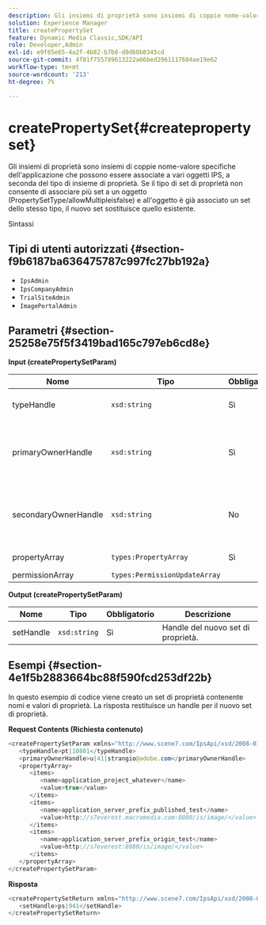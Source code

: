 ```yaml
---
description: Gli insiemi di proprietà sono insiemi di coppie nome-valore specifiche dell'applicazione che possono essere associate a vari oggetti IPS, a seconda del tipo di insieme di proprietà. Se il tipo di set di proprietà non consente di associare più set a un oggetto (PropertySetType/allowMultipleisfalse) e all'oggetto è già associato un set dello stesso tipo, il nuovo set sostituisce quello esistente.
solution: Experience Manager
title: createPropertySet
feature: Dynamic Media Classic,SDK/API
role: Developer,Admin
exl-id: e9f85e65-4a2f-4b82-b7b8-d0d60b8345cd
source-git-commit: 4f81f755789613222a66bed2961117604ae19e62
workflow-type: tm+mt
source-wordcount: '213'
ht-degree: 7%

---
```


# createPropertySet{#createpropertyset}

Gli insiemi di proprietà sono insiemi di coppie nome-valore specifiche dell&#39;applicazione che possono essere associate a vari oggetti IPS, a seconda del tipo di insieme di proprietà. Se il tipo di set di proprietà non consente di associare più set a un oggetto (PropertySetType/allowMultipleisfalse) e all&#39;oggetto è già associato un set dello stesso tipo, il nuovo set sostituisce quello esistente.

Sintassi

## Tipi di utenti autorizzati {#section-f9b6187ba636475787c997fc27bb192a}

* `IpsAdmin`
* `IpsCompanyAdmin`
* `TrialSiteAdmin`
* `ImagePortalAdmin`

## Parametri {#section-25258e75f5f3419bad165c797eb6cd8e}

**Input (createPropertySetParam)**

| Nome | Tipo | Obbligatorio | Descrizione |
|---|---|---|---|
| typeHandle | `xsd:string` | Sì | Handle del tipo di set di proprietà. |
| primaryOwnerHandle | `xsd:string` | Sì | Handle per il proprietario primario del set di proprietà. |
| secondaryOwnerHandle | `xsd:string` | No | Handle per il proprietario secondario del set di proprietà. |
| propertyArray | `types:PropertyArray` | Sì | Array di proprietà. |
| permissionArray | `types:PermissionUpdateArray` |  |  |

**Output (createPropertySetParam)**

| Nome | Tipo | Obbligatorio | Descrizione |
|---|---|---|---|
| setHandle | `xsd:string` | Sì | Handle del nuovo set di proprietà. |

## Esempi {#section-4e1f5b2883664bc88f590fcd253df22b}

In questo esempio di codice viene creato un set di proprietà contenente nomi e valori di proprietà. La risposta restituisce un handle per il nuovo set di proprietà.

**Request Contents (Richiesta contenuto)**

```java
<createPropertySetParam xmlns="http://www.scene7.com/IpsApi/xsd/2008-01-15">
   <typeHandle>pt|10801</typeHandle>
   <primaryOwnerHandle>u|41|strangio@adobe.com</primaryOwnerHandle>
   <propertyArray>
      <items>
         <name>application_project_whatever</name>
         <value>true</value>
      </items>
      <items>
         <name>application_server_prefix_published_test</name>
         <value>http://s7everest.macromedia.com:8080/is/image/</value>
      </items>
      <items>
         <name>application_server_prefix_origin_test</name>
         <value>http://s7everest:8080/is/image/</value>
      </items>
   </propertyArray>
</createPropertySetParam>
```

**Risposta**

```java
<createPropertySetReturn xmlns="http://www.scene7.com/IpsApi/xsd/2008-01-15">
   <setHandle>ps|941</setHandle>
</createPropertySetReturn>
```
